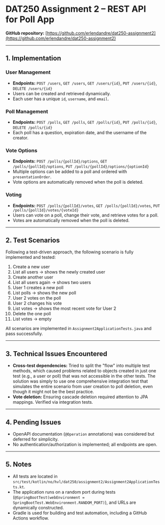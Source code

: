 # DAT250 Assignment 2 – REST API for Poll App

**GitHub repository:** [https://github.com/erlendandre/dat250-assignment2](https://github.com/erlendandre/dat250-assignment2)

---

## 1. Implementation

### User Management

- **Endpoints:** `POST /users`, `GET /users`, `GET /users/{id}`, `PUT /users/{id}`, `DELETE /users/{id}`
- Users can be created and retrieved dynamically.
- Each user has a unique `id`, `username`, and `email`.

### Poll Management

- **Endpoints:** `POST /polls`, `GET /polls`, `GET /polls/{id}`, `PUT /polls/{id}`, `DELETE /polls/{id}`
- Each poll has a question, expiration date, and the username of the creator.

### Vote Options

- **Endpoints:** `POST /polls/{pollId}/options`, `GET /polls/{pollId}/options`, `PUT /polls/{pollId}/options/{optionId}`
- Multiple options can be added to a poll and ordered with `presentationOrder`.
- Vote options are automatically removed when the poll is deleted.

### Voting

- **Endpoints:** `POST /polls/{pollId}/votes`, `GET /polls/{pollId}/votes`, `PUT /polls/{pollId}/votes/{voteId}`
- Users can vote on a poll, change their vote, and retrieve votes for a poll.
- Votes are automatically removed when the poll is deleted.

---

## 2. Test Scenarios

Following a test-driven approach, the following scenario is fully implemented and tested:

1. Create a new user
2. List all users -> shows the newly created user
3. Create another user
4. List all users again -> shows two users
5. User 1 creates a new poll
6. List polls -> shows the new poll
7. User 2 votes on the poll
8. User 2 changes his vote
9. List votes -> shows the most recent vote for User 2
10. Delete the one poll
11. List votes -> empty

All scenarios are implemented in `Assignment2ApplicationTests.java` and pass successfully.

---

## 3. Technical Issues Encountered

- **Cross-test dependencies:** Tried to split the "flow" into multiple test methods, which caused problems related to objects created in just one test (e.g., a user or poll) that was not accessible in the other tests. The solution was simply to use one comprehensive integration test that simulates the entire scenario from user creation to poll deletion, even though it might not be the best practice.
- **Vote deletion:** Ensuring cascade deletion required attention to JPA mappings. Verified via integration tests.

---

## 4. Pending Issues

- OpenAPI documentation (`@Operation` annotations) was considered but deferred for simplicity.  
- No authentication/authorization is implemented; all endpoints are open.

---

## 5. Notes

- All tests are located in `src/test/kotlin/no/hvl/dat250/assignment2/Assignment2ApplicationTests.kt`.  
- The application runs on a random port during tests (`@SpringBootTest(webEnvironment = SpringBootTest.WebEnvironment.RANDOM_PORT)`), and URLs are dynamically constructed.  
- Gradle is used for building and test automation, including a GitHub Actions workflow.
